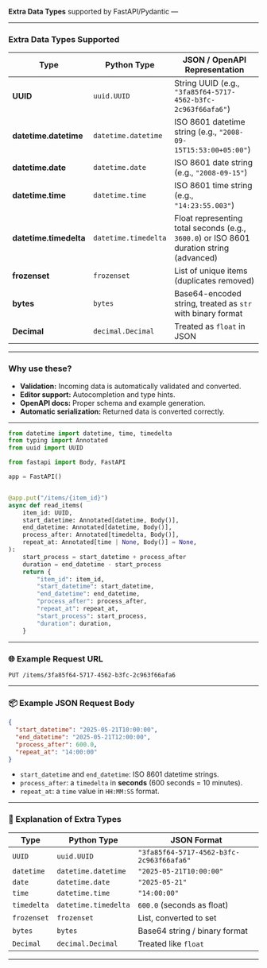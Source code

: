 **Extra Data Types** supported by FastAPI/Pydantic — 

---

### Extra Data Types Supported

| Type                   | Python Type          | JSON / OpenAPI Representation                                                            |
| ---------------------- | -------------------- | ---------------------------------------------------------------------------------------- |
| **UUID**               | `uuid.UUID`          | String UUID (e.g., `"3fa85f64-5717-4562-b3fc-2c963f66afa6"`)                             |
| **datetime.datetime**  | `datetime.datetime`  | ISO 8601 datetime string (e.g., `"2008-09-15T15:53:00+05:00"`)                           |
| **datetime.date**      | `datetime.date`      | ISO 8601 date string (e.g., `"2008-09-15"`)                                              |
| **datetime.time**      | `datetime.time`      | ISO 8601 time string (e.g., `"14:23:55.003"`)                                            |
| **datetime.timedelta** | `datetime.timedelta` | Float representing total seconds (e.g., `3600.0`) or ISO 8601 duration string (advanced) |
| **frozenset**          | `frozenset`          | List of unique items (duplicates removed)                                                |
| **bytes**              | `bytes`              | Base64-encoded string, treated as `str` with binary format                               |
| **Decimal**            | `decimal.Decimal`    | Treated as `float` in JSON                                                               |

---

### Why use these?

* **Validation:** Incoming data is automatically validated and converted.
* **Editor support:** Autocompletion and type hints.
* **OpenAPI docs:** Proper schema and example generation.
* **Automatic serialization:** Returned data is converted correctly.

---
```python
from datetime import datetime, time, timedelta
from typing import Annotated
from uuid import UUID

from fastapi import Body, FastAPI

app = FastAPI()


@app.put("/items/{item_id}")
async def read_items(
    item_id: UUID,
    start_datetime: Annotated[datetime, Body()],
    end_datetime: Annotated[datetime, Body()],
    process_after: Annotated[timedelta, Body()],
    repeat_at: Annotated[time | None, Body()] = None,
):
    start_process = start_datetime + process_after
    duration = end_datetime - start_process
    return {
        "item_id": item_id,
        "start_datetime": start_datetime,
        "end_datetime": end_datetime,
        "process_after": process_after,
        "repeat_at": repeat_at,
        "start_process": start_process,
        "duration": duration,
    }
```

---

### 🌐 Example Request URL

```
PUT /items/3fa85f64-5717-4562-b3fc-2c963f66afa6
```

---

### 📦 Example JSON Request Body

```json
{
  "start_datetime": "2025-05-21T10:00:00",
  "end_datetime": "2025-05-21T12:00:00",
  "process_after": 600.0,
  "repeat_at": "14:00:00"
}
```

* `start_datetime` and `end_datetime`: ISO 8601 datetime strings.
* `process_after`: a `timedelta` in **seconds** (600 seconds = 10 minutes).
* `repeat_at`: a `time` value in `HH:MM:SS` format.

---

### 🧠 Explanation of Extra Types

| Type        | Python Type          | JSON Format                              |
| ----------- | -------------------- | ---------------------------------------- |
| `UUID`      | `uuid.UUID`          | `"3fa85f64-5717-4562-b3fc-2c963f66afa6"` |
| `datetime`  | `datetime.datetime`  | `"2025-05-21T10:00:00"`                  |
| `date`      | `datetime.date`      | `"2025-05-21"`                           |
| `time`      | `datetime.time`      | `"14:00:00"`                             |
| `timedelta` | `datetime.timedelta` | `600.0` (seconds as float)               |
| `frozenset` | `frozenset`          | List, converted to set                   |
| `bytes`     | `bytes`              | Base64 string / binary format            |
| `Decimal`   | `decimal.Decimal`    | Treated like `float`                     |

---


